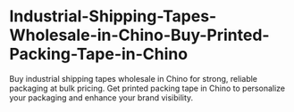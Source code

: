 # Industrial-Shipping-Tapes-Wholesale-in-Chino-Buy-Printed-Packing-Tape-in-Chino
Buy industrial shipping tapes wholesale in Chino for strong, reliable packaging at bulk pricing. Get printed packing tape in Chino to personalize your packaging and enhance your brand visibility.
